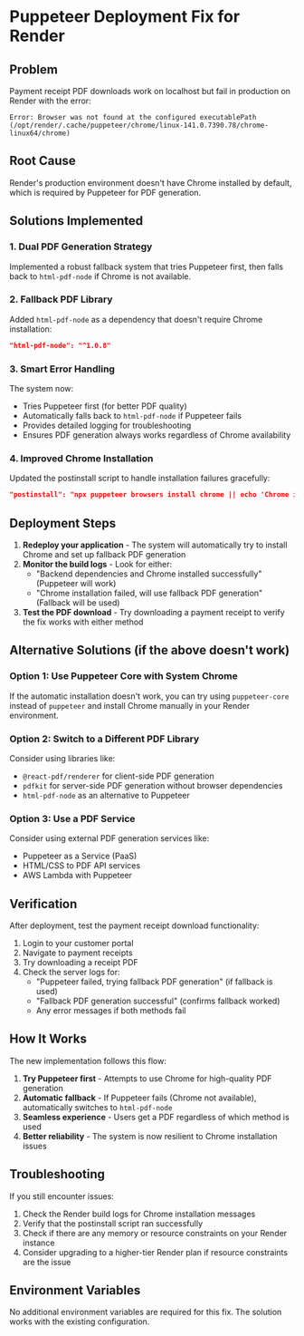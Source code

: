 # Puppeteer Deployment Fix for Render

## Problem
Payment receipt PDF downloads work on localhost but fail in production on Render with the error:
```
Error: Browser was not found at the configured executablePath (/opt/render/.cache/puppeteer/chrome/linux-141.0.7390.78/chrome-linux64/chrome)
```

## Root Cause
Render's production environment doesn't have Chrome installed by default, which is required by Puppeteer for PDF generation.

## Solutions Implemented

### 1. Dual PDF Generation Strategy
Implemented a robust fallback system that tries Puppeteer first, then falls back to `html-pdf-node` if Chrome is not available.

### 2. Fallback PDF Library
Added `html-pdf-node` as a dependency that doesn't require Chrome installation:
```json
"html-pdf-node": "^1.0.8"
```

### 3. Smart Error Handling
The system now:
- Tries Puppeteer first (for better PDF quality)
- Automatically falls back to `html-pdf-node` if Puppeteer fails
- Provides detailed logging for troubleshooting
- Ensures PDF generation always works regardless of Chrome availability

### 4. Improved Chrome Installation
Updated the postinstall script to handle installation failures gracefully:
```json
"postinstall": "npx puppeteer browsers install chrome || echo 'Chrome installation failed, will use fallback PDF generation'"
```

## Deployment Steps

1. **Redeploy your application** - The system will automatically try to install Chrome and set up fallback PDF generation
2. **Monitor the build logs** - Look for either:
   - "Backend dependencies and Chrome installed successfully" (Puppeteer will work)
   - "Chrome installation failed, will use fallback PDF generation" (Fallback will be used)
3. **Test the PDF download** - Try downloading a payment receipt to verify the fix works with either method

## Alternative Solutions (if the above doesn't work)

### Option 1: Use Puppeteer Core with System Chrome
If the automatic installation doesn't work, you can try using `puppeteer-core` instead of `puppeteer` and install Chrome manually in your Render environment.

### Option 2: Switch to a Different PDF Library
Consider using libraries like:
- `@react-pdf/renderer` for client-side PDF generation
- `pdfkit` for server-side PDF generation without browser dependencies
- `html-pdf-node` as an alternative to Puppeteer

### Option 3: Use a PDF Service
Consider using external PDF generation services like:
- Puppeteer as a Service (PaaS)
- HTML/CSS to PDF API services
- AWS Lambda with Puppeteer

## Verification

After deployment, test the payment receipt download functionality:
1. Login to your customer portal
2. Navigate to payment receipts
3. Try downloading a receipt PDF
4. Check the server logs for:
   - "Puppeteer failed, trying fallback PDF generation" (if fallback is used)
   - "Fallback PDF generation successful" (confirms fallback worked)
   - Any error messages if both methods fail

## How It Works

The new implementation follows this flow:
1. **Try Puppeteer first** - Attempts to use Chrome for high-quality PDF generation
2. **Automatic fallback** - If Puppeteer fails (Chrome not available), automatically switches to `html-pdf-node`
3. **Seamless experience** - Users get a PDF regardless of which method is used
4. **Better reliability** - The system is now resilient to Chrome installation issues

## Troubleshooting

If you still encounter issues:
1. Check the Render build logs for Chrome installation messages
2. Verify that the postinstall script ran successfully
3. Check if there are any memory or resource constraints on your Render instance
4. Consider upgrading to a higher-tier Render plan if resource constraints are the issue

## Environment Variables

No additional environment variables are required for this fix. The solution works with the existing configuration.
